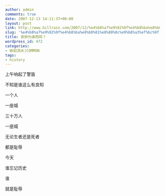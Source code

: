 ```yaml
---
author: admin
comments: true
date: 2007-12-13 14:11:37+00:00
layout: post
link: http://www.billrain.com/2007/12/%e4%b8%a7%e9%92%9f%e4%b8%ba%e8%b0%81%e8%80%8c%e9%b8%a3%ef%bc%9f/
slug: '%e4%b8%a7%e9%92%9f%e4%b8%ba%e8%b0%81%e8%80%8c%e9%b8%a3%ef%bc%9f'
title: 丧钟为谁而鸣？
wordpress_id: 472
categories:
- 帐如流水|COMMON
tags:
- history
---
```


上午响起了警笛




不知是谁这么有良知




一个人




一座城




三十万人




一座城




无论生者还是死者




都是耻辱




今天




谁忘记历史




谁




就是耻辱
